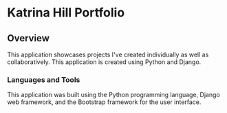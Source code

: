 # Katrina Hill Portfolio

## Overview

This application showcases projects I've created individually as well as collaboratively. This application is created using Python and Django.

### Languages and Tools

This application was built using the Python programming language, Django web framework, and the Bootstrap framework for the user interface.
